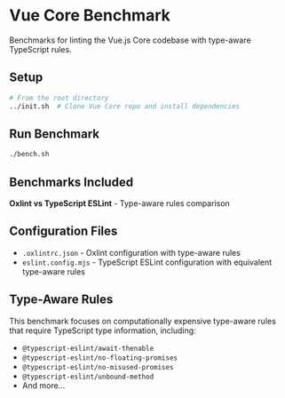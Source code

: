 # Vue Core Benchmark

Benchmarks for linting the Vue.js Core codebase with type-aware TypeScript rules.

## Setup

```bash
# From the root directory
../init.sh  # Clone Vue Core repo and install dependencies
```

## Run Benchmark

```bash
./bench.sh
```

## Benchmarks Included

**Oxlint vs TypeScript ESLint** - Type-aware rules comparison

## Configuration Files

- `.oxlintrc.json` - Oxlint configuration with type-aware rules
- `eslint.config.mjs` - TypeScript ESLint configuration with equivalent type-aware rules

## Type-Aware Rules

This benchmark focuses on computationally expensive type-aware rules that require TypeScript type information, including:
- `@typescript-eslint/await-thenable`
- `@typescript-eslint/no-floating-promises`
- `@typescript-eslint/no-misused-promises`
- `@typescript-eslint/unbound-method`
- And more...
